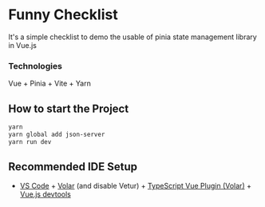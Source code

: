 # Funny Checklist

It's a simple checklist to demo the usable of pinia state management library in Vue.js

### Technologies

Vue + Pinia + Vite + Yarn

## How to start the Project

```sh
yarn
yarn global add json-server
yarn run dev
```

## Recommended IDE Setup

- [VS Code](https://code.visualstudio.com/) + [Volar](https://marketplace.visualstudio.com/items?itemName=Vue.volar) (and disable Vetur) + [TypeScript Vue Plugin (Volar)](https://marketplace.visualstudio.com/items?itemName=Vue.vscode-typescript-vue-plugin) + [Vue.js devtools](https://chrome.google.com/webstore/detail/vuejs-devtools/ljjemllljcmogpfapbkkighbhhppjdbg?hl=en)